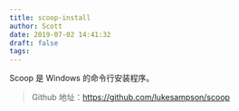 ```yaml
---
title: scoop-install
author: Scott
date: 2019-07-02 14:41:32
draft: false
tags:
---
```

Scoop 是 Windows 的命令行安装程序。
<!--more-->


> Github 地址：https://github.com/lukesampson/scoop